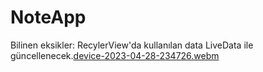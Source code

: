 # NoteApp
Bilinen eksikler:
RecylerView'da kullanılan data LiveData ile güncellenecek.[device-2023-04-28-234726.webm](https://user-images.githubusercontent.com/70700257/235251799-f741ea51-b44d-4082-a479-adb85fc58e9e.webm)
